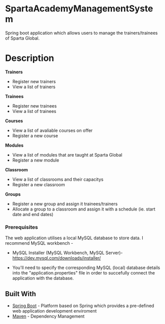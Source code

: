 # SpartaAcademyManagementSystem

Spring boot application which allows users to manage the trainers/trainees of Sparta Global.

# Description
**Trainers**
* Register new trainers 
* View a list of trainers

**Trainees**
* Register new trainees
* View a list of trainees

**Courses**
* View a list of avaliable courses on offer
* Register a new course

**Modules**
* View a list of modules that are taught at Sparta Global
* Register a new module

**Classroom**
* View a list of classrooms and their capacitys 
* Register a new classroom

**Groups**
* Register a new group and assign it trainees/trainers
* Allocate a group to a classroom and assign it with a schedule (ie. start date and end dates)

### Prerequisites
The web application utilises a local MySQL database to store data.
I recommend MySQL workbench -
* MySQL Installer (MySQL Workbench, MySQL Server)- https://dev.mysql.com/downloads/installer/ 

* You'll need to specify the corresponding MySQL (local) database details into the "application.properties" file in order to succefully connect the application with the database.

## Built With
* [Spring Boot](https://spring.io/projects/spring-boot) - Platform based on Spring which provides a pre-defined web application development enviroment
* [Maven](https://maven.apache.org/) - Dependency Management

